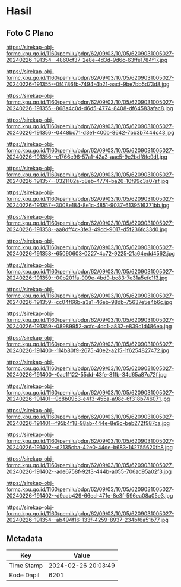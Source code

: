# Hasil

## Foto C Plano

https://sirekap-obj-formc.kpu.go.id/1160/pemilu/pdpr/62/09/03/10/05/6209031005027-20240226-191354--4860cf37-2e8e-4d3d-9d6c-63ffe1784f17.jpg

https://sirekap-obj-formc.kpu.go.id/1160/pemilu/pdpr/62/09/03/10/05/6209031005027-20240226-191355--0f4786fb-7494-4b21-aacf-9be7bb5d73d8.jpg

https://sirekap-obj-formc.kpu.go.id/1160/pemilu/pdpr/62/09/03/10/05/6209031005027-20240226-191355--868a4c0d-d6d5-4774-8408-df64583afac8.jpg

https://sirekap-obj-formc.kpu.go.id/1160/pemilu/pdpr/62/09/03/10/05/6209031005027-20240226-191356--0448bc71-d3e1-400b-8642-7bb3b7444c43.jpg

https://sirekap-obj-formc.kpu.go.id/1160/pemilu/pdpr/62/09/03/10/05/6209031005027-20240226-191356--c1766e96-57a1-42a3-aac5-9e2bdf8fe9df.jpg

https://sirekap-obj-formc.kpu.go.id/1160/pemilu/pdpr/62/09/03/10/05/6209031005027-20240226-191357--0321102a-58eb-4774-ba26-10f99c3a07af.jpg

https://sirekap-obj-formc.kpu.go.id/1160/pemilu/pdpr/62/09/03/10/05/6209031005027-20240226-191357--3008e184-8e1c-4851-9037-6139516371bb.jpg

https://sirekap-obj-formc.kpu.go.id/1160/pemilu/pdpr/62/09/03/10/05/6209031005027-20240226-191358--aa8dff4c-3fe3-49dd-9017-d5f236fc33d0.jpg

https://sirekap-obj-formc.kpu.go.id/1160/pemilu/pdpr/62/09/03/10/05/6209031005027-20240226-191358--65090603-0227-4c72-9225-21a64edd4562.jpg

https://sirekap-obj-formc.kpu.go.id/1160/pemilu/pdpr/62/09/03/10/05/6209031005027-20240226-191359--00b201fa-909e-4bd9-bc83-7e31a5efc1f3.jpg

https://sirekap-obj-formc.kpu.go.id/1160/pemilu/pdpr/62/09/03/10/05/6209031005027-20240226-191359--cc04f66b-a3a1-46eb-98db-75637e5e4b6c.jpg

https://sirekap-obj-formc.kpu.go.id/1160/pemilu/pdpr/62/09/03/10/05/6209031005027-20240226-191359--08989952-acfc-4dc1-a832-e839c1d486eb.jpg

https://sirekap-obj-formc.kpu.go.id/1160/pemilu/pdpr/62/09/03/10/05/6209031005027-20240226-191400--114b80f9-2675-40e2-a215-1f6254827472.jpg

https://sirekap-obj-formc.kpu.go.id/1160/pemilu/pdpr/62/09/03/10/05/6209031005027-20240226-191400--0ac11122-55dd-43fe-81fb-34d65a87c72f.jpg

https://sirekap-obj-formc.kpu.go.id/1160/pemilu/pdpr/62/09/03/10/05/6209031005027-20240226-191401--9c8b0953-e4f3-455a-a98c-6f318b746071.jpg

https://sirekap-obj-formc.kpu.go.id/1160/pemilu/pdpr/62/09/03/10/05/6209031005027-20240226-191401--f95b4f18-98ab-444e-8e9c-beb272f987ca.jpg

https://sirekap-obj-formc.kpu.go.id/1160/pemilu/pdpr/62/09/03/10/05/6209031005027-20240226-191402--d2135cba-42e0-44de-b683-142755620fc8.jpg

https://sirekap-obj-formc.kpu.go.id/1160/pemilu/pdpr/62/09/03/10/05/6209031005027-20240226-191402--ade6758f-92f3-444b-a055-706ad95a02f3.jpg

https://sirekap-obj-formc.kpu.go.id/1160/pemilu/pdpr/62/09/03/10/05/6209031005027-20240226-191402--d9aab429-66ed-471e-8e3f-596ea08a05e3.jpg

https://sirekap-obj-formc.kpu.go.id/1160/pemilu/pdpr/62/09/03/10/05/6209031005027-20240226-191354--ab494f16-133f-4259-8937-234bf6a51b77.jpg


## Metadata

| Key        | Value               |
| ---------- | ------------------- |
| Time Stamp | 2024-02-26 20:03:49 |
| Kode Dapil | 6201                |



